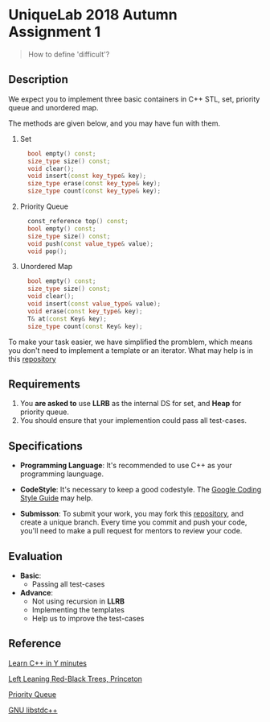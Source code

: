 # UniqueLab 2018 Autumn Assignment 1

> How to define 'difficult'?

## Description

We expect you to implement three basic containers in C++ STL, set, priority queue and unordered map.

The methods are given below, and you may have fun with them.

1. Set

   ```cpp
     bool empty() const;
     size_type size() const;
     void clear();
     void insert(const key_type& key);
     size_type erase(const key_type& key);
     size_type count(const key_type& key);
   ```

2. Priority Queue

   ```cpp
     const_reference top() const;
     bool empty() const;
     size_type size() const;
     void push(const value_type& value);
     void pop();
   ```

3. Unordered Map

    ```cpp
      bool empty() const;
      size_type size() const;
      void clear();
      void insert(const value_type& value);
      void erase(const key_type& key);
      T& at(const Key& key);
      size_type count(const Key& key);
    ```

To make your task easier, we have simplified the promblem, which means you don't need to implement a template or an iterator.  What may help is in this [repository](https://github.com/ThinCats/UniqueLab-2018-Autumn-Assignment1)

## Requirements

1. You **are asked to** use **LLRB** as the internal DS for set, and **Heap** for priority queue.
2. You should ensure that your implemention could pass all test-cases.

## Specifications

* **Programming Language**: It's recommended to use C++ as your programming launguage.

* **CodeStyle**:  It's necessary to keep a good codestyle.  The [Google Coding Style Guide](https://google.github.io/styleguide/cppguide.html#C++_Version) may help.

* **Submisson**:  To submit your work, you may fork this [repository](https://github.com/ThinCats/UniqueLab-2018-Autumn-Assignment1), and create a unique branch. Every time you commit and push your code, you'll need to make a pull request for mentors to review your code.

## Evaluation

* **Basic**: 
  * Passing all test-cases
* **Advance**:
  * Not using recursion in **LLRB**
  * Implementing the templates
  * Help us to improve the test-cases

## Reference

[Learn C++ in Y minutes](https://learnxinyminutes.com/docs/c++/)

[Left Leaning Red-Black Trees, Princeton](https://www.cs.princeton.edu/~rs/talks/LLRB/RedBlack.pdf)

[Priority Queue](https://en.wikipedia.org/wiki/Priority_queue)

[GNU libstdc++](https://gcc.gnu.org/onlinedocs/libstdc++/)

